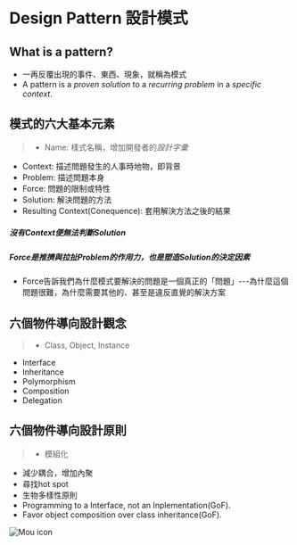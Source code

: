 # Design Pattern 設計模式

## What is a pattern?
* 一再反覆出現的事件、東西、現象，就稱為模式
* A pattern is a *proven solution* to a *recurring problem* in a *specific context*.

## 模式的六大基本元素
>* Name:		樣式名稱，增加開發者的*設計字彙*
* Context:	描述問題發生的人事時地物，即背景
* Problem:	描述問題本身
* Force:	問題的限制或特性
* Solution:	解決問題的方法
* Resulting Context(Conequence):	套用解決方法之後的結果

##### 沒有Context便無法判斷Solution
##### Force是推擠與拉扯Problem的作用力，也是塑造Solution的決定因素
* Force告訴我們為什麼模式要解決的問題是一個真正的「問題」---為什麼這個問題很難，為什麼需要其他的、甚至是違反直覺的解決方案

## 六個物件導向設計觀念
>* Class, Object, Instance
* Interface
* Inheritance
* Polymorphism
* Composition
* Delegation

## 六個物件導向設計原則
>* 模組化
* 減少耦合，增加內聚
* 尋找hot spot
* 生物多樣性原則
* Programming to a Interface, not an Inplementation(GoF).
* Favor object composition over class inheritance(GoF).

![Mou icon](http://mouapp.com/Mou_128.png)